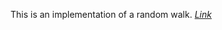 This is an implementation of a random walk. [<i>Link</i>](https://garrettng.github.io/random-walk/main.html)
